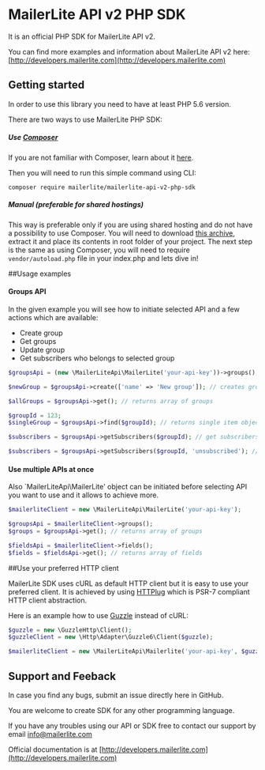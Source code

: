 # MailerLite API v2 PHP SDK

It is an official PHP SDK for MailerLite API v2.

You can find more examples and information about MailerLite API v2 here: [http://developers.mailerlite.com](http://developers.mailerlite.com)

## Getting started

In order to use this library you need to have at least PHP 5.6 version.

There are two ways to use MailerLite PHP SDK:

##### Use [Composer](https://getcomposer.org/)

If you are not familiar with Composer, learn about it [here](https://getcomposer.org/doc/01-basic-usage.md).

Then you will need to run this simple command using CLI:

```
composer require mailerlite/mailerlite-api-v2-php-sdk
```

##### Manual (preferable for shared hostings)

This way is preferable only if you are using shared hosting and do not have a possibility to use Composer. You will need to download [this archive](http://bit.ly/ml-php-sdk-0_1_10), extract it and place its contents in root folder of your project. The next step is the same as using Composer, you will need to require `vendor/autoload.php` file in your index.php and lets dive in!

##Usage examples

#### Groups API

In the given example you will see how to initiate selected API and a few actions which are available:

- Create group
- Get groups
- Update group
- Get subscribers who belongs to selected group

```php
$groupsApi = (new \MailerLiteApi\MailerLite('your-api-key'))->groups();

$newGroup = $groupsApi->create(['name' => 'New group']); // creates group and returns it

$allGroups = $groupsApi->get(); // returns array of groups

$groupId = 123;
$singleGroup = $groupsApi->find($groupId); // returns single item object

$subscribers = $groupsApi->getSubscribers($groupId); // get subscribers who belongs to selected group

$subscribers = $groupsApi->getSubscribers($groupId, 'unsubscribed'); // get unsubscribed subscribers who belongs to selected group
```

#### Use multiple APIs at once

Also `MailerLiteApi\MailerLite' object can be initiated before selecting API you want to use and it allows to achieve more.

```php
$mailerliteClient = new \MailerLiteApi\MailerLite('your-api-key');

$groupsApi = $mailerliteClient->groups();
$groups = $groupsApi->get(); // returns array of groups

$fieldsApi = $mailerliteClient->fields();
$fields = $fieldsApi->get(); // returns array of fields
```

##Use your preferred HTTP client

MailerLite SDK uses cURL as default HTTP client but it is easy to use your preferred client. It is achieved by using [HTTPlug](http://httplug.io) which is PSR-7 compliant HTTP client abstraction.

Here is an example how to use [Guzzle](http://docs.guzzlephp.org/) instead of cURL:

```php
$guzzle = new \GuzzleHttp\Client();
$guzzleClient = new \Http\Adapter\Guzzle6\Client($guzzle);

$mailerliteClient = new \MailerLiteApi\Mailerlite('your-api-key', $guzzleClient);
```

## Support and Feeback

In case you find any bugs, submit an issue directly here in GitHub.

You are welcome to create SDK for any other programming language.

If you have any troubles using our API or SDK free to contact our support by email [info@mailerlite.com](mailto:info@mailerlite)

Official documentation is at [http://developers.mailerlite.com](http://developers.mailerlite.com)
